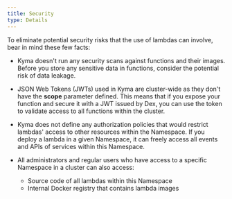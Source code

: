 ```yaml
---
title: Security
type: Details
---
```


To eliminate potential security risks that the use of lambdas can involve, bear in mind these few facts:

- Kyma doesn't run any security scans against functions and their images. Before you store any sensitive data in functions, consider the potential risk of data leakage.

- JSON Web Tokens (JWTs) used in Kyma are cluster-wide as they don't have the **scope** parameter defined. This means that if you expose your function and secure it with a JWT issued by Dex, you can use the token to validate access to all functions within the cluster.

- Kyma does not define any authorization policies that would restrict lambdas' access to other resources within the Namespace. If you deploy a lambda in a given Namespace, it can freely access all events and APIs of services within this Namespace.

- All administrators and regular users who have access to a specific Namespace in a cluster can also access:
    - Source code of all lambdas within this Namespace
    - Internal Docker registry that contains lambda images
